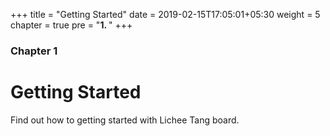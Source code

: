 +++
title = "Getting Started"
date = 2019-02-15T17:05:01+05:30
weight = 5
chapter = true
pre = "<b>1. </b>"
+++

### Chapter 1

# Getting Started

Find out how to getting started with Lichee Tang board.